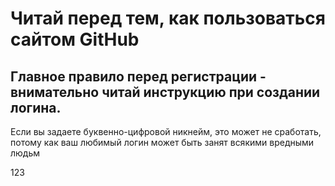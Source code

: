 # Читай перед тем, как пользоваться сайтом GitHub

## Главное правило перед регистрации - внимательно читай инструкцию при создании логина.

Если вы задаете буквенно-цифровой никнейм, это может не сработать, потому как ваш любимый логин может быть занят всякими вредными людьм

123